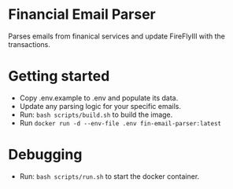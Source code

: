 # Financial Email Parser

Parses emails from finanical services and update FireFlyIII with the transactions.

# Getting started

- Copy .env.example to .env and populate its data.
- Update any parsing logic for your specific emails.
- Run: `bash scripts/build.sh` to build the image.
- Run `docker run -d --env-file .env fin-email-parser:latest`

# Debugging

- Run: `bash scripts/run.sh` to start the docker container.
